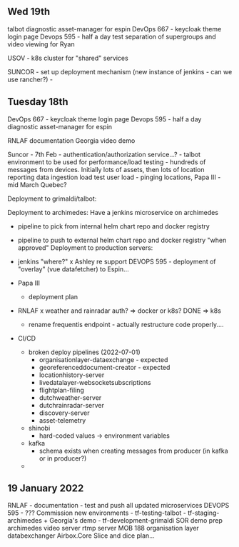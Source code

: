 Wed 19th
--------
talbot
diagnostic asset-manager for espin
DevOps 667 - keycloak theme login page
Devops 595 - half a day
test separation of supergroups and video viewing for Ryan

USOV - k8s cluster for "shared" services

SUNCOR
    - set up deployment mechanism
        (new instance of jenkins - can we use rancher?)
    - 

Tuesday 18th
------------
DevOps 667 - keycloak theme login page
Devops 595 - half a day
diagnostic asset-manager for espin

RNLAF documentation
Georgia video demo


Suncor - 7th Feb
    - authentication/authorization service...?
    - talbot environment to be used for performance/load testing
    - hundreds of messages from devices. Initially lots of assets, then lots of location reporting
    data ingestion load test
    user load - pinging locations, 
Papa III - mid March
Quebec?

Deployment to grimaldi/talbot:

Deployment to archimedes:
Have a jenkins microservice on archimedes
- pipeline to pick from internal helm chart repo and docker registry
- pipeline to push to external helm chart repo and docker registry "when approved"
Deployment to production servers:
- jenkins "where?"
x Ashley re support
DEVOPS 595 - deployment of "overlay" (vue datafetcher) to Espin...

- Papa III
    - deployment plan

- RNLAF
    x weather and rainradar auth? => docker or k8s? DONE => k8s
    - rename frequentis endpoint - actually restructure code properly....

- CI/CD
    - broken deploy pipelines (2022-07-01)
        - organisationlayer-dataexchange - expected
        - georeferenceddocument-creator - expected
        - locationhistory-server
        - livedatalayer-websocketsubscriptions
        - flightplan-filing
        - dutchweather-server
        - dutchrainradar-server
        - discovery-server
        - asset-telemetry
    - shinobi
        - hard-coded values -> environment variables
    - kafka
        - schema exists when creating messages from producer (in kafka or in producer?)
    - 

19 January 2022
---------------
RNLAF
    - documentation
    - test and push all updated microservices
DEVOPS 595
    - ???
Commission new environments
    - tf-testing-talbot
    - tf-staging-archimedes + Georgia's demo
    - tf-development-grimaldi
SOR demo prep
    archimedes video server
    rtmp server
MOB 188
    organisation layer databexchanger
Airbox.Core
    Slice and dice plan...